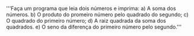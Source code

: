 '''Faça um programa que leia dois números e imprima:
a) A soma dos números.
b) O produto do promeiro número pelo quadrado do segundo;
c) O quadrado do primeiro número;
d) A raiz quadrada da soma dos quadrados.
e) O seno da diferença do primeiro número pelo segundo.'''
